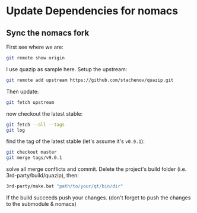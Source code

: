# Update Dependencies for nomacs

## Sync the nomacs fork
First see where we are:
```bash
git remote show origin
```
I use quazip as sample here. Setup the upstream:
```bash
git remote add upstream https://github.com/stachenov/quazip.git
```
Then update:
```bash
git fetch upstream
```
now checkout the latest stable:
```bash
git fetch --all --tags
git log
```
find the tag of the latest stable (let's assume it's ``v0.9.1``):
```bash
git checkout master
git merge tags/v9.0.1
```
solve all merge conflicts and commit. Delete the project's build folder (i.e. 3rd-party/build/quazip), then:
```bash
3rd-party/make.bat "path/to/your/qt/bin/dir"
```
If the build succeeds push your changes. (don't forget to push the changes to the submodule & nomacs)